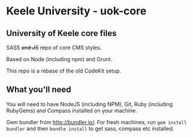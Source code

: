 # Keele University - uok-core
## University of Keele core files
SASS ~~and JS~~ repo of core CMS styles.

Based on Node (including npm) and Grunt.

This repo is a rebase of the old CodeKit setup.

## What you'll need
You will need to have NodeJS (including NPM), Git, Ruby (including RubyGems) and Compass installed on your machine.

Gem bundler from <http://bundler.io/>. For fresh machines, run `gem install bundler` and then `bundle install` to get sass, compass etc installed.